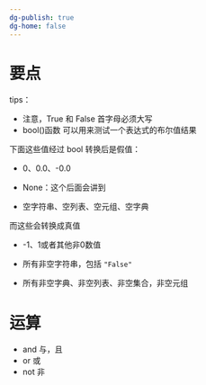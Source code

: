 ```yaml
---
dg-publish: true
dg-home: false
---
```

# 要点
tips：
- 注意，True 和 False 首字母必须大写
- bool()函数 可以用来测试一个表达式的布尔值结果

下面这些值经过 bool 转换后是假值：

- 0、0.0、-0.0
    
- None：这个后面会讲到
    
- 空字符串、空列表、空元组、空字典
    

而这些会转换成真值

- -1、1或者其他非0数值
    
- 所有非空字符串，包括 `"False"`
    
- 所有非空字典、非空列表、非空集合，非空元组

# 运算

- and       与，且
- or          或
- not        非

